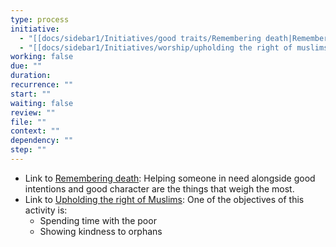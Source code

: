 ```yaml
---
type: process
initiative:
  - "[[docs/sidebar1/Initiatives/good traits/Remembering death|Remembering death]]"
  - "[[docs/sidebar1/Initiatives/worship/upholding the right of muslims|upholding the right of muslims]]"
working: false
due: ""
duration: 
recurrence: ""
start: ""
waiting: false
review: ""
file: ""
context: ""
dependency: ""
step: ""
---
```


* Link to [Remembering death](docs/sidebar1/Initiatives/good%20traits/Remembering%20death.md): Helping someone in need alongside good intentions and good character are the things that weigh the most.
* Link to [Upholding the right of Muslims](docs/sidebar1/Initiatives/worship/upholding%20the%20right%20of%20muslims.md): One of the objectives of this activity is:
    * Spending time with the poor
    * Showing kindness to orphans
 
